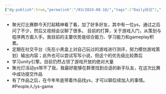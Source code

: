```yaml
---
{"dg-publish":true,"permalink":"/03/2024-08-18/","tags":["Daily日记"],"noteIcon":"","created":"2025-01-31T00:35","updated":"2025-07-01T13:38"}
---
```


- 聚光灯比赛群今天打起精神看了看，加了好多好友，其中有一位ys，通过之后问了不少，然后又视频会议聊了很多。
目前的打算，关于游戏入门，从策划与程序两方面入手。我目前的主要优势是综合能力、学习能力和gameplay积累。
- 定期在社交平台（先在小黑盒上对自己玩过的游戏进行测评，努力模仿游戏策划）输出内容；此外也可以尝试写写小说，但这个的优先级比较靠后
- 学习unity引擎。目前仍然占领了游戏开放的绝对大量
- 聚光灯活动ys带不了我，我最好能够在群里找到合适的新手队友，在这次比赛中成功提交作品
- 有了作品之后，在今年年底带着作品找ys，才可以聊后续加入的事情。 #People人/ys-game